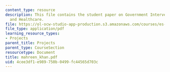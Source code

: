 ```yaml
---
content_type: resource
description: This file contains the student paper on Government Intervention ? Prevention
  and Healthcare.
file: https://ol-ocw-studio-app-production.s3.amazonaws.com/courses/es-253-aids-and-poverty-in-africa-spring-2005/4cee3df1e989750b0499fc44565d703c_mahreen_khan.pdf
file_type: application/pdf
learning_resource_types:
- Projects
parent_title: Projects
parent_type: CourseSection
resourcetype: Document
title: mahreen_khan.pdf
uid: 4cee3df1-e989-750b-0499-fc44565d703c
---
```

